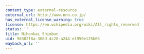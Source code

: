 ```yaml
---
content_type: external-resource
external_url: http://www.nnn.co.jp/
has_external_license_warning: true
license: https://en.wikipedia.org/wiki/All_rights_reserved
status: ''
title: Nihonkai Shimbun
uid: 98382f8a-388d-4c28-a244-e1950e125b03
wayback_url: ''
---
```

